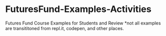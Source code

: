 # FuturesFund-Examples-Activities
Futures Fund Course Examples for Students and Review *not all examples are transititoned from repl.it, codepen, and other places.
